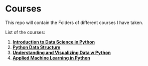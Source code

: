 # Courses
This repo will contain the Folders of different courses I have taken.

List of the courses:
1. [**Introduction to Data Science in Python**](https://www.coursera.org/learn/python-data-analysis/home/welcome)
2. [**Python Data Structure**](https://www.coursera.org/learn/python-data/home/welcome)
3. [**Understanding and Visualizing Data w Python**](https://www.coursera.org/learn/understanding-visualization-data/home/welcome)
4. [**Applied Machine Learning in Python**](https://www.coursera.org/learn/python-machine-learning/home/welcome)
